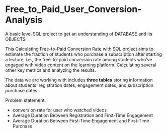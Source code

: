 # Free_to_Paid_User_Conversion-Analysis
A basic level SQL project to get an understanding of DATABASE and its OBJECTS

This Calculating Free-to-Paid Conversion Rate with SQL project aims to estimate the fraction of students who purchase a subscription after starting a lecture, i.e., the free-to-paid conversion rate among students who’ve engaged with video content on the learning platform. Calculating several other key metrics and analyzing the results.

The data we are working with includes **three tables** storing information about students’ registration dates, engagement dates, and subscription purchase dates.



Problem statement:
- conversion rate for user who watched videos
- Average Duration Between Registration and First-Time Engagement
- Average Duration Between First-Time Engagement and First-Time Purchase



